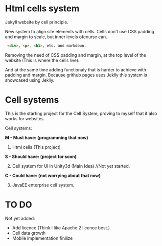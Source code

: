 # Html cells system

Jekyll website by cell principle.

New system to align site elements with cells.
Cells don't use CSS padding and margin to scale, but inner levels ofcourse can. 
```HTML
 <div>, <p>, <h1>, etc. and markdown.
```
Removing the need of CSS padding and margin, at the top level of the website
(This is where the cells live).


And at the same time adding functionaly that is harder to achieve with padding and margin.
Because grithub pages uses Jeklly this system is showcased using 
Jeklly.

# Cell systems

This is the starting project for the Cell System, proving to myself that it also works for websites.

Cell systems:

<b>M - Must have: (programming that now)</b>

1) Html cells (This project)

<b>S - Should have: (project for soon)</b>

2) Cell system for UI in Unity3d (Main Idea) //Not yet started.

<b>C - Could have: (not worrying about that now)</b>

3) JavaEE enterprise cell system. 

# TO DO
 
 Not yet added: 
 
 - Add licence (Think I like Apache 2 licence best.) 
 - Cell data growth
 - Mobile implementation finilize
 
 

